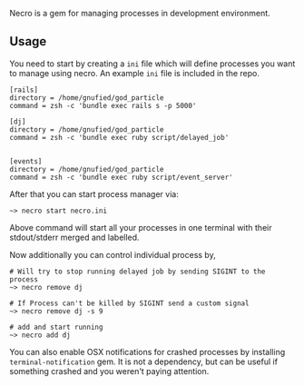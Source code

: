 Necro is a gem for managing processes in development environment.

## Usage ##

You need to start by creating a `ini` file which will define processes you want to manage using necro. An example
`ini` file is included in the repo.

    [rails]
    directory = /home/gnufied/god_particle
    command = zsh -c 'bundle exec rails s -p 5000'
    
    [dj]
    directory = /home/gnufied/god_particle
    command = zsh -c 'bundle exec ruby script/delayed_job'
    
    
    [events]
    directory = /home/gnufied/god_particle
    command = zsh -c 'bundle exec ruby script/event_server'
    
After that you can start process manager via:

    ~> necro start necro.ini
    
Above command will start all your processes in one terminal with their stdout/stderr merged and labelled.

Now additionally you can control individual process by,

    # Will try to stop running delayed job by sending SIGINT to the process
    ~> necro remove dj

    # If Process can't be killed by SIGINT send a custom signal
    ~> necro remove dj -s 9

    # add and start running
    ~> necro add dj
    
You can also enable OSX notifications for crashed processes by installing `terminal-notification` gem. It is not a dependency, but can be useful if something crashed and you weren't paying attention.    
    

    



